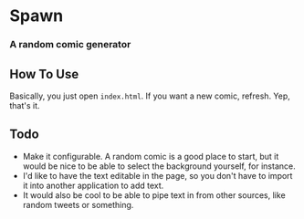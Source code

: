 # Spawn
### A random comic generator

## How To Use
Basically, you just open `index.html`. If you want a new comic, refresh. Yep, that's it.

## Todo
* Make it configurable. A random comic is a good place to start, but it would be nice to be able to select the background yourself, for instance.
* I'd like to have the text editable in the page, so you don't have to import it into another application to add text.
* It would also be cool to be able to pipe text in from other sources, like random tweets or something.
